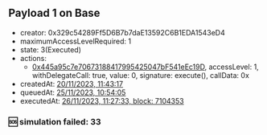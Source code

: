 ## Payload 1 on Base

- creator: 0x329c54289Ff5D6B7b7daE13592C6B1EDA1543eD4
- maximumAccessLevelRequired: 1
- state: 3(Executed)
- actions:
  - [0x445a95c7e70673188417995425047bF541eEc19D](https://basescan.org/address/0x445a95c7e70673188417995425047bF541eEc19D), accessLevel: 1, withDelegateCall: true, value: 0, signature: execute(), callData: 0x
- createdAt: [20/11/2023, 11:43:17](https://basescan.org/tx/0x360a36d9226bac53303098799b85ca0fbaad696e02668aab99eb3602f5717e1d)
- queuedAt: [25/11/2023, 10:54:05](https://basescan.org/tx/0x05f3eac1891669300cfc100d1aa8e9f8b170647b37bde2177c4c3219f76d3ee1)
- executedAt: [26/11/2023, 11:27:33, block: 7104353](https://basescan.org/tx/0x70dc28134f4f6fd295eb8f56dc61d89acb20da0f639cbe4733350cf71308bb3d)

### :sos: simulation failed: 33
